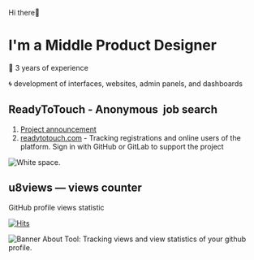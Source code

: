 Hi there👋
# I'm a Middle Product Designer

🧷 3 years of experience

🌀 development of interfaces, websites, admin panels, and dashboards


## ReadyToTouch - Anonymous  job search

1. [Project announcement](https://dou.ua/forums/topic/44615)
2. [readytotouch.com](https://readytotouch.com/) - Tracking registrations and online users of the platform. Sign in with GitHub or GitLab to support the project

![White space.]([https://myoctocat.com/assets/images/base-octocat.svg](https://i.ibb.co/h2Fz7hw/logo.png))



## u8views — views counter
GitHub profile views statistic

[![Hits](https://u8views.com/api/v1/github/profiles/123738314/views/day-week-month-total-count.svg)](https://u8views.com/github/AnastasiiaSihetii)

![Banner About Tool: Tracking views and view statistics of your github profile.](https://i.ibb.co/FzP8JBN/social-preview-Anastasiia-Sihetii.jpg)
